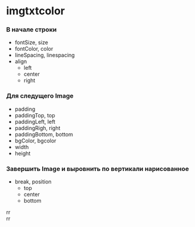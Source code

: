 # imgtxtcolor

### В начале строки

- fontSize, size
- fontColor, color
- lineSpacing, linespacing
- align
  - left
  - center
  - right

### Для следущего Image

- padding
- paddingTop, top
- paddingLeft, left
- paddingRigh, right
- paddingBottom, bottom
- bgColor, bgcolor
- width
- height

### Завершить Image и выровнить по вертикали нарисованное

- break, position
  - top
  - center
  - bottom

rr  
rr
